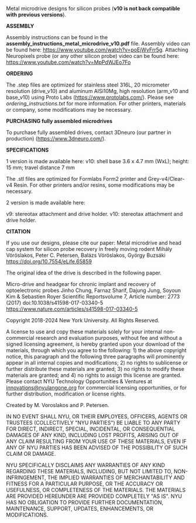 Metal microdrive designs for silicon probes (**v10 is not back compatible with previous versions**).

**ASSEMBLY**

Assembly instructions can be found in the **assembly_instructions_metal_microdrive_v10.pdf** file. Assembly video can be found here: https://www.youtube.com/watch?v=poEjWvFrr5g. 
Attaching Neuropixels probe (or any other silicon probe) video can be found here: https://www.youtube.com/watch?v=MpPdWJEo7Fo

**ORDERING**

The .step files are optimized for stainless steel 316L, 20 micrometer resolution (drive_v10) and aluminum AlSi10Mg, high resolution (arm_v10 and base_v10) using Proto Labs (https://www.protolabs.com/). Please see *ordering_instructions.txt* for more information. 
For other printers, materials or company, some modifications may be necessary.


**PURCHASING fully assembled microdrives**

To purchase fully assembled drives, contact 3Dneuro (our partner in production) (https://www.3dneuro.com/).


**SPECIFICATIONS**

1 version is made available here:
v10: shell base 3.6 x 4.7 mm (WxL); height: 15 mm; travel distance 7 mm

The .stl files are optimized for Formlabs Form2 printer and Grey-v4/Clear-v4 Resin. For other printers and/or resins, some modifications may be necessary.

2 version is made available here:

v9: stereotax attachment and drive holder.
v10: stereotax attachment and drive holder.


**CITATION**

If you use our designs, please cite our paper:
Metal microdrive and head cap system for silicon probe recovery in freely moving rodent 
Mihály Vöröslakos, Peter C. Petersen, Balázs Vöröslakos, György Buzsáki https://doi.org/10.7554/eLife.65859


The original idea of the drive is described in the following paper.

Micro-drive and headgear for chronic implant and recovery of optoelectronic probes Jinho Chung, Farnaz Sharif, Dajung Jung, Soyoun Kim & Sebastien Royer Scientific Reportsvolume 7, Article number: 2773 (2017) doi:10.1038/s41598-017-03340-5 https://www.nature.com/articles/s41598-017-03340-5

Copyright 2018-2024 New York University. All Rights Reserved.
 
A license to use and copy these materials solely for your internal non-commercial research and evaluation purposes, without fee and without a signed licensing agreement, is hereby granted upon your download of the materials, through which you agree to the following: 1) the above copyright notice, this paragraph and the following three paragraphs will prominently appear in all internal copies and modifications; 2) no rights to sublicense or further distribute these materials are granted; 3) no rights to modify these materials are granted; and 4) no rights to assign this license are granted. Please contact NYU Technology Opportunities & Ventures at innovations@nyulangone.org for commercial licensing opportunities, or for further distribution, modification or license rights.

Created by M. Voroslakos and P. Petersen. 
 
IN NO EVENT SHALL NYU, OR THEIR EMPLOYEES, OFFICERS, AGENTS OR TRUSTEES  (COLLECTIVELY "NYU PARTIES") BE LIABLE TO ANY PARTY FOR DIRECT, INDIRECT, SPECIAL, INCIDENTAL, OR CONSEQUENTIAL DAMAGES OF ANY KIND, INCLUDING LOST PROFITS, ARISING OUT OF ANY CLAIM RESULTING FROM YOUR USE OF THESE MATERIALS, EVEN IF ANY OF NYU PARTIES HAS BEEN ADVISED OF THE POSSIBILITY OF SUCH CLAIM OR DAMAGE. 

NYU SPECIFICALLY DISCLAIMS ANY WARRANTIES OF ANY KIND REGARDING THESE MATERIALS, INCLUDING, BUT NOT LIMITED TO, NON-INFRINGEMENT, THE IMPLIED WARRANTIES OF MERCHANTABILITY AND FITNESS FOR A PARTICULAR PURPOSE, OR THE ACCURACY OR USEFULNESS, OR COMPLETENESS OF THE MATERIALS. THE MATERIALS ARE PROVIDED HEREUNDER ARE PROVIDED COMPLETELY "AS IS". NYU HAS NO OBLIGATION TO PROVIDE FURTHER DOCUMENTATION, MAINTENANCE, SUPPORT, UPDATES, ENHANCEMENTS, OR MODIFICATIONS. 

